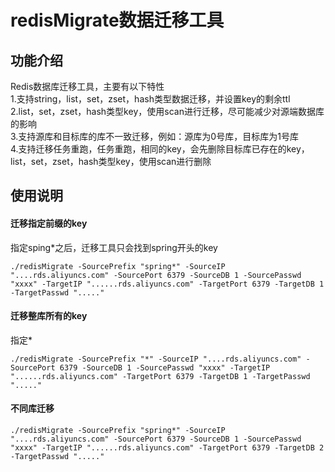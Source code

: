 # redisMigrate数据迁移工具

## 功能介绍
Redis数据库迁移工具，主要有以下特性  
1.支持string，list，set，zset，hash类型数据迁移，并设置key的剩余ttl  
2.list，set，zset，hash类型key，使用scan进行迁移，尽可能减少对源端数据库的影响  
3.支持源库和目标库的库不一致迁移，例如：源库为0号库，目标库为1号库  
4.支持迁移任务重跑，任务重跑，相同的key，会先删除目标库已存在的key，list，set，zset，hash类型key，使用scan进行删除 


## 使用说明

#### 迁移指定前缀的key
指定sping*之后，迁移工具只会找到spring开头的key 

`
./redisMigrate -SourcePrefix "spring*" -SourceIP "....rds.aliyuncs.com" -SourcePort 6379 -SourceDB 1 -SourcePasswd "xxxx" -TargetIP "......rds.aliyuncs.com" -TargetPort 6379 -TargetDB 1 -TargetPasswd "....."
`

#### 迁移整库所有的key
指定*

`
./redisMigrate -SourcePrefix "*" -SourceIP "....rds.aliyuncs.com" -SourcePort 6379 -SourceDB 1 -SourcePasswd "xxxx" -TargetIP "......rds.aliyuncs.com" -TargetPort 6379 -TargetDB 1 -TargetPasswd "....."
`

#### 不同库迁移

`./redisMigrate -SourcePrefix "spring*" -SourceIP "....rds.aliyuncs.com" -SourcePort 6379 -SourceDB 1 -SourcePasswd "xxxx" -TargetIP "......rds.aliyuncs.com" -TargetPort 6379 -TargetDB 2 -TargetPasswd "....."`
